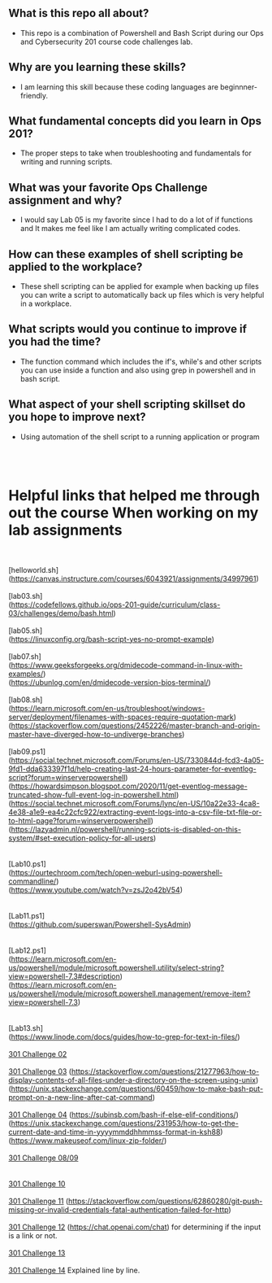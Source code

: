 
## What is this repo all about?
- This repo is a combination of Powershell and Bash Script during our Ops and Cybersecurity 201 course code challenges lab.
## Why are you learning these skills?
- I am learning this skill because these coding languages are beginnner-friendly.
## What fundamental concepts did you learn in Ops 201?
- The proper steps to take when troubleshooting and fundamentals for writing and running scripts. 

## What was your favorite Ops Challenge assignment and why?
-  I would say Lab 05 is my favorite since I had to do a lot of if functions and It makes me feel like I am actually writing complicated codes.
## How can these examples of shell scripting be applied to the workplace?
- These shell scripting can be applied for example when backing up files you can write a script to automatically back up files which is very helpful in a workplace.
## What scripts would you continue to improve if you had the time?
- The function command which includes the if's, while's and other scripts you can use inside a function and also using grep in powershell and in bash script.
## What aspect of your shell scripting skillset do you hope to improve next?
-  Using automation of the shell script to a running application or program<br><br><br><br>



# Helpful links that helped me through out the course When working on my lab assignments
<br><br>[helloworld.sh] <br>(https://canvas.instructure.com/courses/6043921/assignments/34997961)
<br><br>[lab03.sh]      <br>(https://codefellows.github.io/ops-201-guide/curriculum/class-03/challenges/demo/bash.html)
<br><br>[lab05.sh]      <br>(https://linuxconfig.org/bash-script-yes-no-prompt-example)
<br><br>[lab07.sh]      <br>(https://www.geeksforgeeks.org/dmidecode-command-in-linux-with-examples/)
                <br>(https://ubunlog.com/en/dmidecode-version-bios-terminal/)
<br><br>[lab08.sh]      <br>(https://learn.microsoft.com/en-us/troubleshoot/windows-server/deployment/filenames-with-spaces-require-quotation-mark)
                <br>(https://stackoverflow.com/questions/2452226/master-branch-and-origin-master-have-diverged-how-to-undiverge-branches)
<br><br>[lab09.ps1]     <br>(https://social.technet.microsoft.com/Forums/en-US/7330844d-fcd3-4a05-9fd1-dda633397f1d/help-creating-last-24-hours-parameter-for-eventlog-script?forum=winserverpowershell)
                <br>(https://howardsimpson.blogspot.com/2020/11/get-eventlog-message-truncated-show-full-event-log-in-powershell.html)
                <br>(https://social.technet.microsoft.com/Forums/lync/en-US/10a22e33-4ca8-4e38-a1e9-ea4c22cfc922/extracting-event-logs-into-a-csv-file-txt-file-or-to-html-page?forum=winserverpowershell)
                <br>(https://lazyadmin.nl/powershell/running-scripts-is-disabled-on-this-system/#set-execution-policy-for-all-users)<br>
<br><br>[Lab10.ps1]     <br>(https://ourtechroom.com/tech/open-weburl-using-powershell-commandline/)
                <br>(https://www.youtube.com/watch?v=zsJ2o42bV54)<br>
<br><br>[Lab11.ps1]     <br>(https://github.com/superswan/Powershell-SysAdmin)<br>
<br><br>[Lab12.ps1]     <br>(https://learn.microsoft.com/en-us/powershell/module/microsoft.powershell.utility/select-string?view=powershell-7.3#description)
                <br>(https://learn.microsoft.com/en-us/powershell/module/microsoft.powershell.management/remove-item?view=powershell-7.3)<br>
<br><br>[Lab13.sh]      <br>(https://www.linode.com/docs/guides/how-to-grep-for-text-in-files/)
<br><br>[301 Challenge 02](https://google.github.io/styleguide/shellguide.html)
<br><br>[301 Challenge 03](https://stackoverflow.com/questions/59717972/bash-getting-the-directory-of-user-input)
                    (https://stackoverflow.com/questions/21277963/how-to-display-contents-of-all-files-under-a-directory-on-the-screen-using-unix)
                    (https://unix.stackexchange.com/questions/60459/how-to-make-bash-put-prompt-on-a-new-line-after-cat-command)
<br><br>[301 Challenge 04](https://unix.stackexchange.com/questions/16640/how-can-i-get-the-size-of-a-file-in-a-bash-script)
                    (https://subinsb.com/bash-if-else-elif-conditions/)
                    (https://unix.stackexchange.com/questions/231953/how-to-get-the-current-date-and-time-in-yyyymmddhhmmss-format-in-ksh88)
                    (https://www.makeuseof.com/linux-zip-folder/)
<br><br>[301 Challenge 08/09](https://chat.openai.com/chat)                    
<br><br>[301 Challenge 10](https://thispointer.com/how-to-append-text-or-lines-to-a-file-in-python/)
<br><br>[301 Challenge 11](https://stackoverflow.com/questions/46720988/psutil-test-returns-none-how-to-write-its-output-to-a-file)
                    (https://stackoverflow.com/questions/62860280/git-push-missing-or-invalid-credentials-fatal-authentication-failed-for-http)
<br><br>[301 Challenge 12](https://github.com/waldemarnt/http-status-codes)
                    (https://chat.openai.com/chat) for determining if the input is a link or not.
<br><br>[301 Challenge 13](https://learn.microsoft.com/en-us/powershell/module/activedirectory/new-aduser?view=windowsserver2022-ps)
<br><br>[301 Challenge 14](https://chat.openai.com/chat/d02d108a-2e7d-445c-b60e-fd68115fba83) Explained line by line.